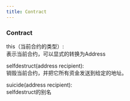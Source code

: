 ```yaml
---
title: Contract
---
```


### Contract
this（当前合约的类型）:  
表示当前合约，可以显式的转换为Address

selfdestruct(address recipient):  
销毁当前合约，并把它所有资金发送到给定的地址。

suicide(address recipient):  
selfdestruct的别名